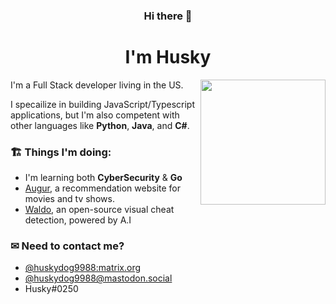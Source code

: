 <h3 align="center">Hi there 👋</h3>

<h1 align="center">I'm Husky</h1>

<img align='right' src='https://avatars.githubusercontent.com/u/39809509?v=4' width='200'>

I'm a Full Stack developer living in the US.

I specailize in building JavaScript/Typescript applications, but I'm also competent with other languages like **Python**, **Java**, and **C#**.

### 🏗️ Things I'm doing:
- I'm learning both **CyberSecurity** & **Go**
- [Augur](https://github.com/getaugur/augur), a recommendation website for movies and tv shows.
- [Waldo](https://github.com/waldo-vision), an open-source visual cheat detection, powered by A.I

### ✉ Need to contact me?
  *  [@huskydog9988:matrix.org](https://matrix.to/#/@huskydog9988:matrix.org)
  *  [@huskydog9988@mastodon.social](https://mastodon.social/@huskydog9988)
  * Husky#0250
